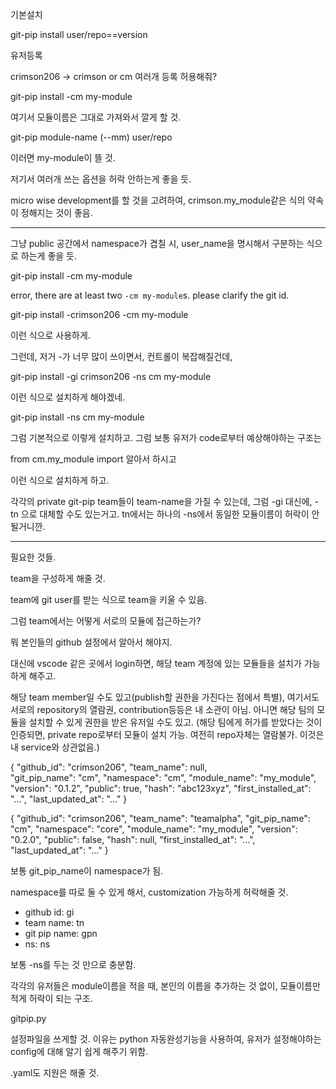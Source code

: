 기본설치

git-pip install user/repo==version

유저등록

crimson206 -> crimson or cm
여러개 등록 허용해줘?

git-pip install -cm my-module

여기서 모듈이름은 그대로 가져와서 깔게 할 것.

git-pip module-name (--mm) user/repo

이러면 my-module이 뜰 것.

저기서 여러개 쓰는 옵션을 허락 안하는게 좋을 듯.

micro wise development를 할 것을 고려하여, crimson.my_module같은 식의 약속이 정해지는 것이 좋음.

---


그냥 public 공간에서 namespace가 겹칠 시, user_name을 명시해서 구분하는 식으로 하는게 좋을 듯.


git-pip install -cm my-module

error, there are at least two `-cm my-module`s.
please clarify the git id.

git-pip install -crimson206 -cm my-module

이런 식으로 사용하게.

그런데, 저거 -가 너무 많이 쓰이면서, 컨트롤이 복잡해질건데,

git-pip install -gi crimson206 -ns cm my-module

이런 식으로 설치하게 해야겠네.

git-pip install -ns cm my-module

그럼 기본적으로 이렇게 설치하고.
그럼 보통 유저가 code로부터 예상해야하는 구조는

from cm.my_module import 알아서 하시고 


이런 식으로 설치하게 하고.

각각의 private git-pip team들이 team-name을 가질 수 있는데,
그럼 -gi 대신에, -tn 으로 대체할 수도 있는거고. tn에서는 하나의 -ns에서 동일한 모듈이름이 허락이 안될거니깐.

---


필요한 것들.

team을 구성하게 해줄 것.

team에 git user를 받는 식으로 team을 키울 수 있음.

그럼 team에서는 어떻게 서로의 모듈에 접근하는가?

뭐 본인들의 github 설정에서 알아서 해야지.

대신에 vscode 같은 곳에서 login하면, 해당 team 계정에 있는 모듈들을 설치가 가능하게 해주고.

해당 team member일 수도 있고(publish할 권한을 가진다는 점에서 특별), 여기서도 서로의 repository의 열람권, contribution등등은 내 소관이 아님.
아니면 해당 팀의 모듈을 설치할 수 있게 권한을 받은 유저일 수도 있고. (해당 팀에게 허가를 받았다는 것이 인증되면, private repo로부터 모듈이 설치 가능. 여전히 repo자체는 열람불가. 이것은 내 service와 상관없음.)


{
    "github_id": "crimson206",
    "team_name": null,  
    "git_pip_name": "cm",
    "namespace": "cm",
    "module_name": "my_module",
    "version": "0.1.2",
    "public": true,
    "hash": "abc123xyz",
    "first_installed_at": "...",
    "last_updated_at": "..."
}

{
    "github_id": "crimson206",
    "team_name": "teamalpha",
    "git_pip_name": "cm",
    "namespace": "core",
    "module_name": "my_module",
    "version": "0.2.0",
    "public": false,
    "hash": null,
    "first_installed_at": "...",
    "last_updated_at": "..."
}

보통 git_pip_name이 namespace가 됨.

namespace를 따로 둘 수 있게 해서, customization 가능하게 허락해줄 것.

- github id: gi
- team name: tn
- git pip name: gpn
- ns: ns

보통 -ns를 두는 것 만으로 충분함.

각각의 유저들은 module이름을 적을 때, 본인의 이름을 추가하는 것 없이, 모듈이름만 적게 허락이 되는 구조.

gitpip.py

설정파일을 쓰게할 것.
이유는 python 자동완성기능을 사용하여, 유저가 설정해야하는 config에 대해 알기 쉽게 해주기 위함.

.yaml도 지원은 해줄 것.

